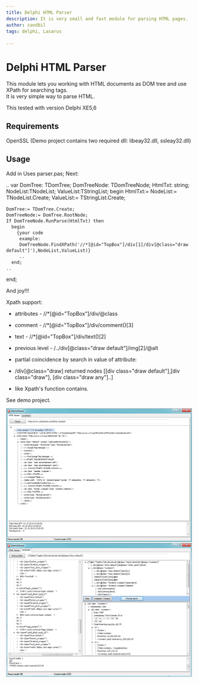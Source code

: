 ```yaml
---
title: Delphi HTML Parser
description: It is very small and fast module for parsing HTML pages.  
author: sandbil
tags: delphi, Lasarus

---
```

Delphi HTML Parser
=========
This module lets you working with HTML documents as DOM tree and use XPath for searching tags.  
It is very simple way to parse HTML.   
 


This tested with version Delphi XE5,6   

## Requirements
  OpenSSL 
  (Demo project contains two required dll: libeay32.dll, ssleay32.dll)
    
    
    
## Usage

  Add in Uses  parser.pas;
  Next:
  
  ..
  var
    DomTree: TDomTree;
    DomTreeNode: TDomTreeNode;
	HtmlTxt: string;
	NodeList:TNodeList;
	ValueList:TStringList;
  begin
    HtmlTxt:=
	NodeList:= TNodeList.Create;
    ValueList:= TStringList.Create;

    DomTree:= TDomTree.Create;
    DomTreeNode:= DomTree.RootNode;
	If DomTreeNode.RunParse(HtmlTxt) then
      begin
	    {your code
		 example:
		 DomTreeNode.FindXPath('//*[@id="TopBox"]/div[1]/div[@class="draw default"]'),NodeList,ValueList)}
		 ..
	  end;	
	..  
  end;  
  
   And joy!!!
   
   Xpath  support:
*   attributes     - //*[@id="TopBox"]/div/@class
*   comment        - //*[@id="TopBox"]/div/comment()[3]
*   text           - //*[@id="TopBox"]/div/text()[2]
*   previous level - /../div[@class="draw default"]/img[2]/@alt
   
*   partial coincidence by search in value of attribute:
*   /div[@class="draw] returned nodes [[div class="draw default"],[div class="draw"], [div class="draw any"]..]  
*   like  Xpath's function contains.
   
   See demo project.

   
[![screenshot1](/demo/Parse.png?raw=true)](/demo/Parse.png?raw=true)
[![screenshot2](/demo/Xpath.png)](/Xpath.png)
